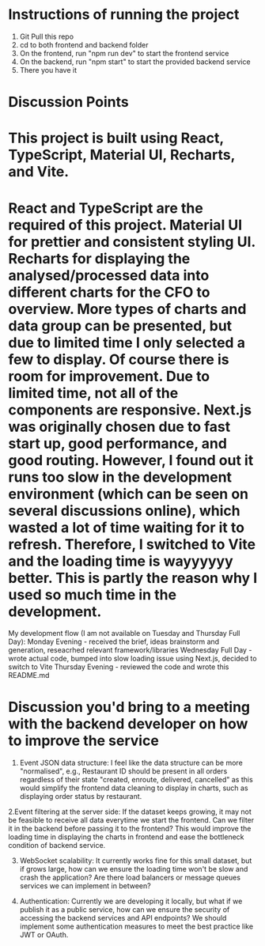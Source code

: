 # Instructions of running the project
1. Git Pull this repo
2. cd to both frontend and backend folder
3. On the frontend, run "npm run dev" to start the frontend service
4. On the backend, run "npm start" to start the provided backend service
5. There you have it

# Discussion Points
This project is built using React, TypeScript, Material UI, Recharts, and Vite. 
=================================================================================
React and TypeScript are the required of this project. 
Material UI for prettier and consistent styling UI.
Recharts for displaying the analysed/processed data into different charts for the CFO to overview. More types of charts and data group can be presented, but due to limited time I only selected a few to display. Of course there is room for improvement. 
Due to limited time, not all of the components are responsive. 
Next.js was originally chosen due to fast start up, good performance, and good routing. However, I found out it runs too slow in the development environment (which can be seen on several discussions online), which wasted a lot of time waiting for it to refresh. Therefore, I switched to Vite and the loading time is wayyyyyy better. This is partly the reason why I used so much time in the development. 
=======================================================================================================
My development flow (I am not available on Tuesday and Thursday Full Day): 
Monday Evening - received the brief, ideas brainstorm and generation, reseacrhed relevant framework/libraries
Wednesday Full Day - wrote actual code, bumped into slow loading issue using Next.js, decided to switch to Vite
Thursday Evening - reviewed the code and wrote this README.md

# Discussion you'd bring to a meeting with the backend developer on how to improve the service
1. Event JSON data structure: I feel like the data structure can be more "normalised", e.g., Restaurant ID should be present in all orders regardless of their state "created, enroute, delivered, cancelled" as this would simplify the frontend data cleaning to display in charts, such as displaying order status by restaurant. 

2.Event filtering at the server side: If the dataset keeps growing, it may not be feasible to receive all data everytime we start the frontend. Can we filter it in the backend before passing it to the frontend? This would improve the loading time in displaying the charts in frontend and ease the bottleneck condition of backend service. 

3. WebSocket scalability: It currently works fine for this small dataset, but if grows large, how can we ensure the loading time won't be slow and crash the application? Are there load balancers or message queues services we can implement in between? 

4. Authentication: Currently we are developing it locally, but what if we publish it as a public service, how can we ensure the security of accessing the backend services and API endpoints? We should implement some authentication measures to meet the best practice like JWT or OAuth. 
